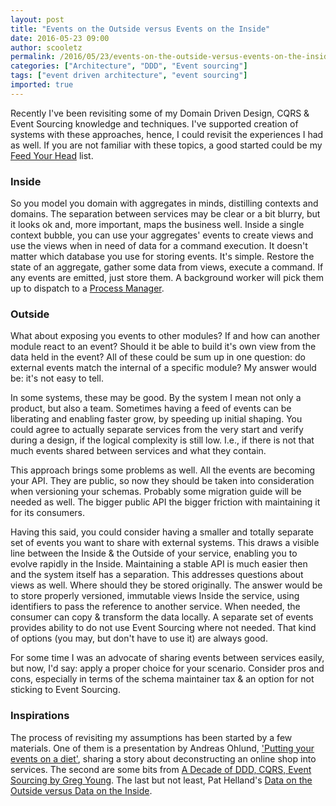 ```yaml
---
layout: post
title: "Events on the Outside versus Events on the Inside"
date: 2016-05-23 09:00
author: scooletz
permalink: /2016/05/23/events-on-the-outside-versus-events-on-the-inside/
categories: ["Architecture", "DDD", "Event sourcing"]
tags: ["event driven architecture", "event sourcing"]
imported: true
---
```


Recently I've been revisiting some of my Domain Driven Design, CQRS & Event Sourcing knowledge and techniques. I've supported creation of systems with these approaches, hence, I could revisit the experiences I had as well. If you are not familiar with these topics, a good started could be my [Feed Your Head](https://blog.scooletz.com/2015/03/24/event-driven-architecture-feed-your-head/) list.

### Inside

So you model you domain with aggregates in minds, distilling contexts and domains. The separation between services may be clear or a bit blurry, but it looks ok and, more important, maps the business well. Inside a single context bubble, you can use your aggregates' events to create views and use the views when in need of data for a command execution. It doesn't matter which database you use for storing events. It's simple. Restore the state of an aggregate, gather some data from views, execute a command. If any events are emitted, just store them. A background worker will pick them up to dispatch to a [Process Manager](https://blog.scooletz.com/2014/11/21/process-manager-in-event-sourcing/).

### Outside

What about exposing you events to other modules? If and how can another module react to an event? Should it be able to build it's own view from the data held in the event? All of these could be sum up in one question: do external events match the internal of a specific module? My answer would be: it's not easy to tell.

In some systems, these may be good. By the system I mean not only a product, but also a team. Sometimes having a feed of events can be liberating and enabling faster grow, by speeding up initial shaping. You could agree to actually separate services from the very start and verify during a design, if the logical complexity is still low. I.e., if there is not that much events shared between services and what they contain.

This approach brings some problems as well. All the events are becoming your API. They are public, so now they should be taken into consideration when versioning your schemas. Probably some migration guide will be needed as well. The bigger public API the bigger friction with maintaining it for its consumers.

Having this said, you could consider having a smaller and totally separate set of events you want to share with external systems. This draws a visible line between the Inside & the Outside of your service, enabling you to evolve rapidly in the Inside. Maintaining a stable API is much easier then and the system itself has a separation. This addresses questions about views as well. Where should they be stored originally. The answer would be to store properly versioned, immutable views Inside the service, using identifiers to pass the reference to another service. When needed, the consumer can copy & transform the data locally. A separate set of events provides ability to do not use Event Sourcing where not needed. That kind of options (you may, but don't have to use it) are always good.

For some time I was an advocate of sharing events between services easily, but now, I'd say: apply a proper choice for your scenario. Consider pros and cons, especially in terms of the schema maintainer tax & an option for not sticking to Event Sourcing.

### Inspirations

The process of revisiting my assumptions has been started by a few materials. One of them is a presentation by Andreas Ohlund, ['Putting your events on a diet'](https://skillsmatter.com/skillscasts/2990-events-diet), sharing a story about deconstructing an online shop into services. The second are some bits from [ A Decade of DDD, CQRS, Event Sourcing by Greg Young](https://www.youtube.com/watch?v=LDW0QWie21s). The last but not least, Pat Helland's [Data on the Outside versus Data on the Inside](http://cidrdb.org/cidr2005/papers/P12.pdf).
